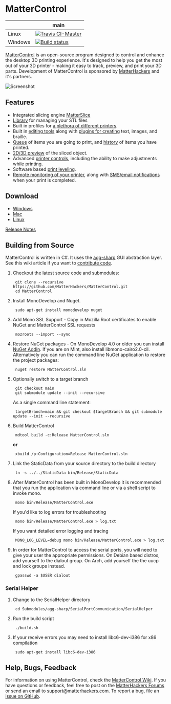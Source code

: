 MatterControl
=============

|        | main |
| ------ | ------ |
| Linux | [![Travis CI-Master](https://travis-ci.org/MatterHackers/MatterControl.svg?branch=master)](https://travis-ci.org/MatterHackers/MatterControl) |
| Windows | [![Build status](https://ci.appveyor.com/api/projects/status/6kfffntf3rk22ddl?svg=true)](https://ci.appveyor.com/project/larsbrubaker/mattercontrol) |

[MatterControl](http://www.mattercontrol.com/) is an open-source program designed to control and enhance the desktop 3D printing experience. It's designed to help you get the most out of your 3D printer - making it easy to track, preview, and print your 3D parts. Development of MatterControl is sponsored by [MatterHackers](http://www.matterhackers.com/) and it's partners.

![Screenshot](https://www.matterhackers.com/r/3KW5Zl)

Features
--------
* Integrated slicing engine [MatterSlice](https://github.com/MatterHackers/MatterSlice)
* [Library](http://wiki.mattercontrol.com/Library) for managing your STL files
* Built in profiles for [a plethora of different printers](http://www.mattercontrol.com/#jumpSupportedModels).
* Built in [editing tools](http://wiki.mattercontrol.com/3D_View/Edit) along with [plugins for creating](http://wiki.mattercontrol.com/Category:Design_Tools) text, images, and braille.
* [Queue](http://wiki.mattercontrol.com/Queue) of items you are going to print, and [history](http://wiki.mattercontrol.com/History) of items you have printed.
* [2D/3D preview](http://wiki.mattercontrol.com/Layer_View) of the sliced object.
* Advanced [printer controls](http://wiki.mattercontrol.com/Controls), including the ability to make adjustments while printing.
* Software based [print leveling](http://wiki.mattercontrol.com/Options/Software_Print_Leveling).
* [Remote monitoring of your printer](http://sync.mattercontrol.com/), along with [SMS/email notifications](http://wiki.mattercontrol.com/Options/Notifications) when your print is completed.

Download
------------------------
* [Windows](https://mattercontrol.appspot.com/downloads/mattercontrol-windows/release)
* [Mac](https://mattercontrol.appspot.com/downloads/mattercontrol-mac-os-x/release)
* [Linux](http://wiki.mattercontrol.com/Running_on_Linux)

[Release Notes](http://wiki.mattercontrol.com/Release_Notes)

Building from Source
----------------------
MatterControl is written in C#. It uses the [agg-sharp](https://github.com/MatterHackers/agg-sharp) GUI abstraction layer. See this wiki article if you want to [contribute code](http://wiki.mattercontrol.com/Contributing_Code).

1. Checkout the latest source code and submodules:

        git clone --recursive https://github.com/MatterHackers/MatterControl.git
        cd MatterControl

2. Install MonoDevelop and Nuget.

        sudo apt-get install monodevelop nuget

3. Add Mono SSL Support - Copy in Mozilla Root certificates to enable NuGet and MatterControl SSL requests

        mozroots --import --sync

4. Restore NuGet packages - On MonoDevelop 4.0 or older you can install [NuGet Addin](https://github.com/mrward/monodevelop-nuget-addin). If you are on Mint, also install libmono-cairo2.0-cil. Alternatively you can run the command line NuGet application to restore the project packages:

        nuget restore MatterControl.sln

5. Optionally switch to a target branch

        git checkout main
        git submodule update --init --recursive

    As a single command line statement:

        targetBranch=main && git checkout $targetBranch && git submodule update --init --recursive

6. Build MatterControl

        mdtool build -c:Release MatterControl.sln

    **or**

        xbuild /p:Configuration=Release MatterControl.sln

7. Link the StaticData from your source directory to the build directory

        ln -s ../../StaticData bin/Release/StaticData

8. After MatterControl has been built in MonoDevelop it is recommended that you run the application via command line or via a shell script to invoke mono.

        mono bin/Release/MatterControl.exe

    If you'd like to log errors for troubleshooting

        mono bin/Release/MatterControl.exe > log.txt

    If you want detailed error logging and tracing

        MONO_LOG_LEVEL=debug mono bin/Release/MatterControl.exe > log.txt

9. In order for MatterControl to access the serial ports, you will need to give your user the appropriate permissions. On Debian based distros, add yourself to the dialout group. On Arch, add yourself the the uucp and lock groups instead.

        gpasswd -a $USER dialout


### Serial Helper

1. Change to the SerialHelper directory

        cd Submodules/agg-sharp/SerialPortCommunication/SerialHelper

2. Run the build script

        ./build.sh

3. If your receive errors you may need to install libc6-dev-i386 for x86 compilation

        sudo apt-get install libc6-dev-i386


Help, Bugs, Feedback
--------------------
For information on using MatterControl, check the [MatterControl Wiki](http://wiki.mattercontrol.com/Main_Page). If you have questions or feedback, feel free to post on the [MatterHackers Forums](http://forums.matterhackers.com/) or send an email to support@matterhackers.com. To report a bug, file an [issue on GitHub](https://github.com/MatterHackers/MatterControl/issues).
